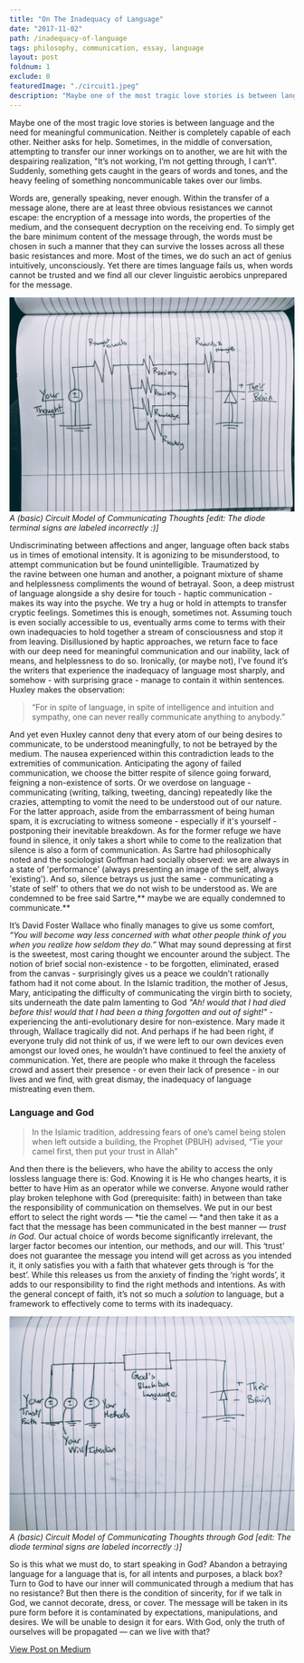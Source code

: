 ```yaml
---
title: "On The Inadequacy of Language"
date: "2017-11-02"
path: /inadequacy-of-language
tags: philosophy, communication, essay, language
layout: post
foldnum: 1
exclude: 0
featuredImage: "./circuit1.jpeg"
description: "Maybe one of the most tragic love stories is between language and the need for meaningful communication. Neither is completely capable of each other."
---
```


Maybe one of the most tragic love stories is between language and the need for meaningful communication. Neither is completely capable of each other. Neither asks for help. Sometimes, in the middle of conversation, attempting to transfer our inner workings on to another, we are hit with the despairing realization, "It’s not working, I’m not getting through, I can’t". Suddenly, something gets caught in the gears of words and tones, and the heavy feeling of something noncommunicable takes over our limbs.

Words are, generally speaking, never enough. Within the transfer of a message alone, there are at least three obvious resistances we cannot escape: the encryption of a message into words, the properties of the medium, and the consequent decryption on the receiving end. To simply get the bare minimum content of the message through, the words must be chosen in such a manner that they can survive the losses across all these basic resistances and more. Most of the times, we do such an act of genius intuitively, unconsciously. Yet there are times language fails us, when words cannot be trusted and we find all our clever linguistic aerobics unprepared for the message.

![A (basic) Circuit Model of Communicating Thoughts [edit: The diode terminal signs are labeled incorrectly :)]](./circuit1.jpeg)*A (basic) Circuit Model of Communicating Thoughts [edit: The diode terminal signs are labeled incorrectly :)]*

Undiscriminating between affections and anger, language often back stabs us in times of emotional intensity. It is agonizing to be misunderstood, to attempt communication but be found unintelligible. Traumatized by the ravine between one human and another, a poignant mixture of shame and helplessness compliments the wound of betrayal. Soon, a deep mistrust of language alongside a shy desire for touch - haptic communication - makes its way into the psyche. We try a hug or hold in attempts to transfer cryptic feelings. Sometimes this is enough, sometimes not. Assuming touch is even socially accessible to us, eventually arms come to terms with their own inadequacies to hold together a stream of consciousness and stop it from leaving. Disillusioned by haptic approaches, we return face to face with our deep need for meaningful communication and our inability, lack of means, and helplessness to do so. Ironically, (or maybe not), I’ve found it’s the writers that experience the inadequacy of language most sharply, and somehow - with surprising grace - manage to contain it within sentences. Huxley makes the observation:
> “For in spite of language, in spite of intelligence and intuition and sympathy, one can never really communicate anything to anybody.”

And yet even Huxley cannot deny that every atom of our being desires to communicate, to be understood meaningfully, to not be betrayed by the medium. The nausea experienced within this contradiction leads to the extremities of communication. Anticipating the agony of failed communication, we choose the bitter respite of silence going forward, feigning a non-existence of sorts. Or we overdose on language - communicating (writing, talking, tweeting, dancing) repeatedly like the crazies, attempting to vomit the need to be understood out of our nature. For the latter approach, aside from the embarrassment of being human spam, it is excruciating to witness someone - especially if it's yourself - postponing their inevitable breakdown. As for the former refuge we have found in silence, it only takes a short while to come to the realization that silence is also a form of communication. As Sartre had philosophically noted and the sociologist Goffman had socially observed: we are always in a state of 'performance' (always presenting an image of the self, always 'existing'). And so, silence betrays us just the same - communicating a 'state of self' to others that we do not wish to be understood as. We are condemned to be free said Sartre,** maybe we are equally condemned to communicate.**

It’s David Foster Wallace who finally manages to give us some comfort, *“You will become way less concerned with what other people think of you when you realize how seldom they do.”* What may sound depressing at first is the sweetest, most caring thought we encounter around the subject. The notion of brief social non-existence - to be forgotten, eliminated, erased from the canvas - surprisingly gives us a peace we couldn’t rationally fathom had it not come about. In the Islamic tradition, the mother of Jesus, Mary, anticipating the difficulty of communicating the virgin birth to society, sits underneath the date palm lamenting to God *"Ah! would that I had died before this! would that I had been a thing forgotten and out of sight!"* - experiencing the anti-evolutionary desire for non-existence. Mary made it through, Wallace tragically did not. And perhaps if he had been right, if everyone truly did not think of us, if we were left to our own devices even amongst our loved ones, he wouldn’t have continued to feel the anxiety of communication. Yet, there are people who make it through the faceless crowd and assert their presence - or even their lack of presence - in our lives and we find, with great dismay, the inadequacy of language mistreating even them.

### Language and God
> In the Islamic tradition, addressing fears of one’s camel being stolen when left outside a building, the Prophet (PBUH) advised, “Tie your camel first, then put your trust in Allah”

And then there is the believers, who have the ability to access the only lossless language there is: God. Knowing it is He who changes hearts, it is better to have Him as an operator while we converse. Anyone would rather play broken telephone with God (prerequisite: faith) in between than take the responsibility of communication on themselves. We put in our best effort to select the right words — *tie the camel — *and then take it as a fact that the message has been communicated in the best manner — *trust in God*. Our actual choice of words become significantly irrelevant, the larger factor becomes our intention, our methods, and our will. This ‘trust’ does not guarantee the message you intend will get across as you intended it, it only satisfies you with a faith that whatever gets through is ‘for the best’. While this releases us from the anxiety of finding the ‘right words’, it adds to our responsibility to find the right methods and intentions. As with the general concept of faith, it’s not so much a *solution* to language, but a framework to effectively come to terms with its inadequacy.

![A (basic) Circuit Model of Communicating Thoughts through God [edit: The diode terminal signs are labeled incorrectly :)]](./circuit2.jpeg)*A (basic) Circuit Model of Communicating Thoughts through God [edit: The diode terminal signs are labeled incorrectly :)]*

So is this what we must do, to start speaking in God? Abandon a betraying language for a language that is, for all intents and purposes, a black box? Turn to God to have our inner will communicated through a medium that has no resistance? But then there is the condition of sincerity, for if we talk in God, we cannot decorate, dress, or cover. The message will be taken in its pure form before it is contaminated by expectations, manipulations, and desires. We will be unable to design it for ears. With God, only the truth of ourselves will be propagated — can we live with that?

[View Post on Medium][MediumPost]


[MediumPost]: https://medium.com/indian-thoughts/on-the-inadequacy-of-language-6371b08db9bf "On The Inadequacy of Language"

